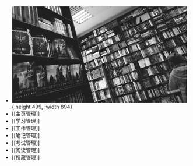 - ![km.png](../assets/km_1708827268404_0.png){:height 499, :width 894}
- [[主页管理]]
- [[学习管理]]
- [[工作管理]]
- [[笔记管理]]
- [[考试管理]]
- [[阅读管理]]
- [[搜藏管理]]